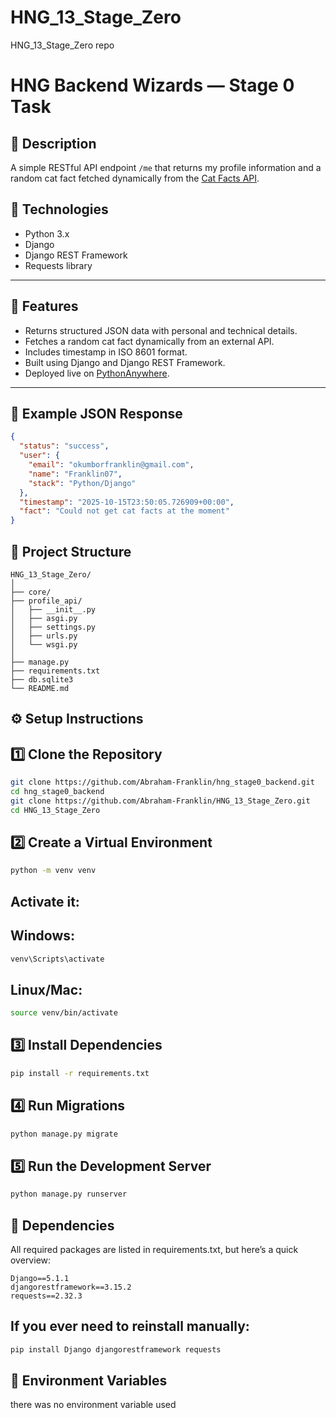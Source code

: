 # HNG_13_Stage_Zero
HNG_13_Stage_Zero repo
# HNG Backend Wizards — Stage 0 Task

## 📌 Description
A simple RESTful API endpoint `/me` that returns my profile information and a random cat fact fetched dynamically from the [Cat Facts API](https://catfact.ninja/fact).

## 🚀 Technologies
- Python 3.x
- Django
- Django REST Framework
- Requests library

---

## 🚀 Features
- Returns structured JSON data with personal and technical details.
- Fetches a random cat fact dynamically from an external API.
- Includes timestamp in ISO 8601 format.
- Built using Django and Django REST Framework.
- Deployed live on [PythonAnywhere](https://12345678franklin.pythonanywhere.com/me).

---

## 🧠 Example JSON Response
```json
{
  "status": "success",
  "user": {
    "email": "okumborfranklin@gmail.com",
    "name": "Franklin07",
    "stack": "Python/Django"
  },
  "timestamp": "2025-10-15T23:50:05.726909+00:00",
  "fact": "Could not get cat facts at the moment"
}
```

## 🧩 Project Structure
```
HNG_13_Stage_Zero/
│
├── core/
├── profile_api/
│   ├── __init__.py
│   ├── asgi.py
│   ├── settings.py
│   ├── urls.py
│   └── wsgi.py
│
├── manage.py
├── requirements.txt
├── db.sqlite3
└── README.md
```

## ⚙️ Setup Instructions
## 1️⃣ Clone the Repository
```bash
git clone https://github.com/Abraham-Franklin/hng_stage0_backend.git
cd hng_stage0_backend
git clone https://github.com/Abraham-Franklin/HNG_13_Stage_Zero.git
cd HNG_13_Stage_Zero
```

## 2️⃣ Create a Virtual Environment
```bash
python -m venv venv
```

## Activate it:

## Windows:
```bash
venv\Scripts\activate
```

## Linux/Mac:
```bash
source venv/bin/activate
```

## 3️⃣ Install Dependencies
```bash
pip install -r requirements.txt
```

## 4️⃣ Run Migrations
```bash
python manage.py migrate
```

## 5️⃣ Run the Development Server
```bash
python manage.py runserver
```

## 🧰 Dependencies
All required packages are listed in requirements.txt, but here’s a quick overview:
```text
Django==5.1.1
djangorestframework==3.15.2
requests==2.32.3
```

## If you ever need to reinstall manually:
```bash
pip install Django djangorestframework requests
```

## 🔐 Environment Variables
there was no environment variable used















